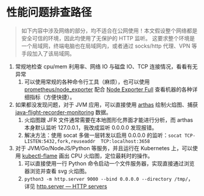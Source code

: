 # 性能问题排查路径

>如下内容中涉及网络的部分，均不适合在公网使用！本文假设整个网络都是安全可信的环境，因此均使用了无保护的 HTTP 监听。
这要求整个环境是一个局域网，终端电脑也在局域网内，或者通过 socks/http 代理、VPN 等手段加入了该局域网。

1. 常规地检查 cpu/mem 利用率、网络 IO 与磁盘 IO、TCP 连接情况，看看有无异常
   1. 可以使用常规的各种命令行工具（麻烦），也可以使用 [prometheus/node_exporter](https://github.com/prometheus/node_exporter) 配合 [Node Exporter Full](https://grafana.com/grafana/dashboards/1860-node-exporter-full/) 查看机器的各种详细指标（方便快捷）。
2. 如果都没发现问题，对于 JVM 应用，可以直接使用 [arthas](https://github.com/alibaba/arthas) 绘制火焰图、捕获 [java-flight-recorder-monitoring](https://www.baeldung.com/java-flight-recorder-monitoring) 数据。
   1. 火焰图跟 JFR 文件通常需要在本地图形化界面才能进行分析，而 arthas 本身默认监听 127.0.0.1，我改成监听 0.0.0.0 发现报错。
   2. 解决方法：使用 socat 多做一层转发以启用 0.0.0.0 的监听：`socat TCP-LISTEN:5432,fork,reuseaddr  TCP:localhost:3658`
3. 对于 JVM/Go/NodeJS/Python 等服务，并且运行在 Kubernetes 上，可以使用 [kubectl-flame](https://github.com/yahoo/kubectl-flame) 画出 CPU 火焰图，定位最耗时的操作。
   1. 可以直接使用一行 Python 命令启动一个文件服务器，实现直接通过浏览器浏览并查看 svg 火焰图。
   2. `python3 -m http.server 9000 --bind 0.0.0.0 --directory /tmp/`，详见 [http.server — HTTP servers](https://docs.python.org/3/library/http.server.html#http.server.SimpleHTTPRequestHandler.do_GET)

